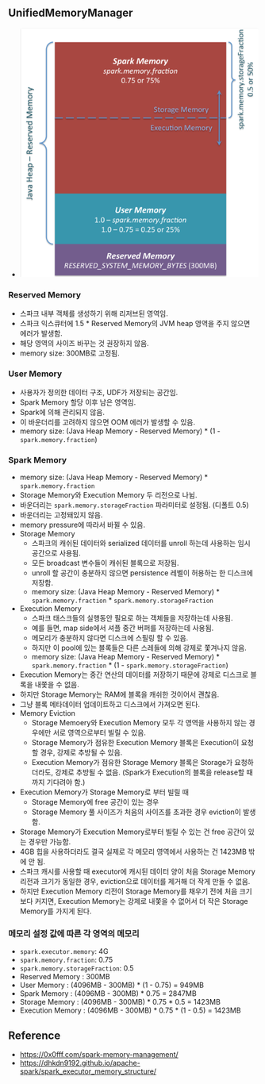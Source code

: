 ## UnifiedMemoryManager
- ![spark memory menagement](./images/spark%20memory%20management.png)

### Reserved Memory
- 스파크 내부 객체를 생성하기 위해 리저브된 영역임.
- 스파크 익스큐터에 1.5 * Reserved Memory의 JVM heap 영역을 주지 않으면 에러가 발생함.
- 해당 영역의 사이즈 바꾸는 것 권장하지 않음.
- memory size: 300MB로 고정됨.

### User Memory
- 사용자가 정의한 데이터 구조, UDF가 저장되는 공간임.
- Spark Memory 할당 이후 남은 영역임.
- Spark에 의해 관리되지 않음.
- 이 바운더리를 고려하지 않으면 OOM 에러가 발생할 수 있음.
- memory size: (Java Heap Memory - Reserved Memory) * (1 - `spark.memory.fraction`)

### Spark Memory
- memory size: (Java Heap Memory - Reserved Memory) * `spark.memory.fraction`
- Storage Memory와 Execution Memory 두 리전으로 나뉨.
- 바운더리는 `spark.memory.storageFraction` 파라미터로 설정됨. (디폴트 0.5)
- 바운더리는 고정돼있지 않음.
- memory pressure에 따라서 바뀔 수 있음.
- Storage Memory
  - 스파크의 캐쉬된 데이터와 serialized 데이터를 unroll 하는데 사용하는 임시 공간으로 사용됨.
  - 모든 broadcast 변수들이 캐쉬된 블록으로 저장됨.
  - unroll 할 공간이 충분하지 않으면 persistence 레벨이 허용하는 한 디스크에 저장함.
  - memory size: (Java Heap Memory - Reserved Memory) * `spark.memory.fraction` * `spark.memory.storageFraction`
- Execution Memory
  - 스파크 태스크들의 실행동안 필요로 하는 객체들을 저장하는데 사용됨.
  - 예를 들면, map side에서 셔플 중간 버퍼를 저장하는데 사용됨.
  - 메모리가 충분하지 않다면 디스크에 스필링 할 수 있음.
  - 하지만 이 pool에 있는 블록들은 다른 스레들에 의해 강제로 쫓겨나지 않음.
  - memory size: (Java Heap Memory - Reserved Memory) * `spark.memory.fraction` * (1 - `spark.memory.storageFraction`)
- Execution Memory는 중간 연산의 데이터를 저장하기 때문에 강제로 디스크로 블록을 내쫓을 수 없음.
- 하지만 Storage Memory는 RAM에 블록을 캐쉬한 것이어서 괜찮음.
- 그냥 블록 메타데이터 업데이트하고 디스크에서 가져오면 된다.
- Memory Eviction
  - Storage Memoery와 Execution Memory 모두 각 영역을 사용하지 않는 경우에만 서로 영역으로부터 빌릴 수 있음.
  - Storage Memory가 점유한 Execution Memory 블록은 Execution이 요청할 경우, 강제로 추방될 수 있음.
  - Execution Memory가 점유한 Storage Memory 블록은 Storage가 요청하더라도, 강제로 추방될 수 없음. (Spark가 Execution의 블록을 release할 때까지 기다려야 함.)
- Execution Memory가 Storage Memory로 부터 빌릴 때
  - Storage Memory에 free 공간이 있는 경우
  - Storage Memory 풀 사이즈가 처음의 사이즈를 초과한 경우 eviction이 발생함.
- Storage Memory가 Execution Memory로부터 빌릴 수 있는 건 free 공간이 있는 경우만 가능함.
- 4GB 힙을 사용하더라도 결국 실제로 각 메모리 영역에서 사용하는 건 1423MB 밖에 안 됨.
- 스파크 캐시를 사용할 때 executor에 캐시된 데이터 양이 처음 Storage Memory 리전과 크기가 동일한 경우, eviction으로 데이터를 제거해 더 작게 만들 수 없음.
- 하지만 Execution Memory 리전이 Storage Memory를 채우기 전에 처음 크기보다 커지면, Execution Memory는 강제로 내쫓을 수 없어서 더 작은 Storage Memory를 가지게 된다.

### 메모리 설정 값에 따른 각 영역의 메모리
- `spark.executor.memory`: 4G
- `spark.memory.fraction`: 0.75
- `spark.memory.storageFraction`: 0.5
- Reserved Memory : 300MB
- User Memory : (4096MB - 300MB) * (1 - 0.75) = 949MB
- Spark Memory : (4096MB - 300MB) * 0.75 = 2847MB
- Storage Memory : (4096MB - 300MB) * 0.75 * 0.5 = 1423MB
- Execution Memory : (4096MB - 300MB) * 0.75 * (1 - 0.5) = 1423MB

## Reference
- https://0x0fff.com/spark-memory-management/
- https://dhkdn9192.github.io/apache-spark/spark_executor_memory_structure/
